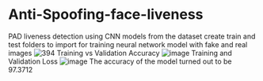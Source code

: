 # Anti-Spoofing-face-liveness
PAD liveness detection using CNN models from the dataset
create train and test folders to import for training neural network model with fake and real images
![394](https://user-images.githubusercontent.com/48886457/221046324-c3ce7b18-d446-4fe8-88db-390e1114ba36.jpg)
Training vs Validation Accuracy ![image](https://user-images.githubusercontent.com/48886457/221046429-e1ad9787-03d7-4a56-9c13-c9f67d4f44e3.png)
Training and Validation Loss ![image](https://user-images.githubusercontent.com/48886457/221046530-dbd5fbb5-01b1-46cb-acae-b52fcacca8f1.png)
The accuracy of the model turned out to be 97.3712
